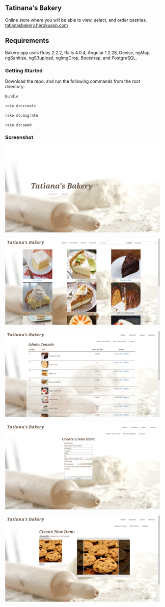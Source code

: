 ## Tatinana's Bakery

Online store where you will be able to view, select, and order pastries. [tatianasbakery.herokuapp.com](http://tatianasbakery.herokuapp.com)

## Requirements

Bakery app uses Ruby 2.2.2, Rails 4.0.4, Angular 1.2.28, Devise, ngMap, ngSanitize, ngS3upload, ngImgCrop, Bootstrap, and PostgreSQL.

### Getting Started

Download the repo, and run the following commands from the root directory:

`bundle`

`rake db:create`

`rake db:migrate`

`rake db:seed`

### Screenshot

![landing page](https://raw.githubusercontent.com/Carpk/bakery/master/app/assets/images/landing_page.png)

![Dessert index page](https://raw.githubusercontent.com/Carpk/bakery/master/app/assets/images/dessert_index.png)

![Admin console page](https://raw.githubusercontent.com/Carpk/bakery/master/app/assets/images/admin_console.png)

![Create a dessert](https://raw.githubusercontent.com/Carpk/bakery/master/app/assets/images/create_dessert.png)

![Cropping an image](https://raw.githubusercontent.com/Carpk/bakery/master/app/assets/images/crop_image.png)
